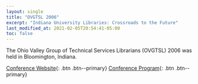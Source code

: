 ```yaml
---
layout: single
title: "OVGTSL 2006"
excerpt: "Indiana University Libraries: Crossroads to the Future"
last_modified_at: 2021-02-05T20:54:41-05:00
toc: false
---
```


The Ohio Valley Group of Technical Services Librarians (OVGTSL) 2006 was held in Bloomington, Indiana.

[Conference Website](https://web.archive.org/web/20140628021703/http://www.indiana.edu/~tswww/OVGTSL2006/){: .btn .btn--primary}
[Conference Program](/assets/pdf/OVGTSL_program_2006.pdf){: .btn .btn--primary}
